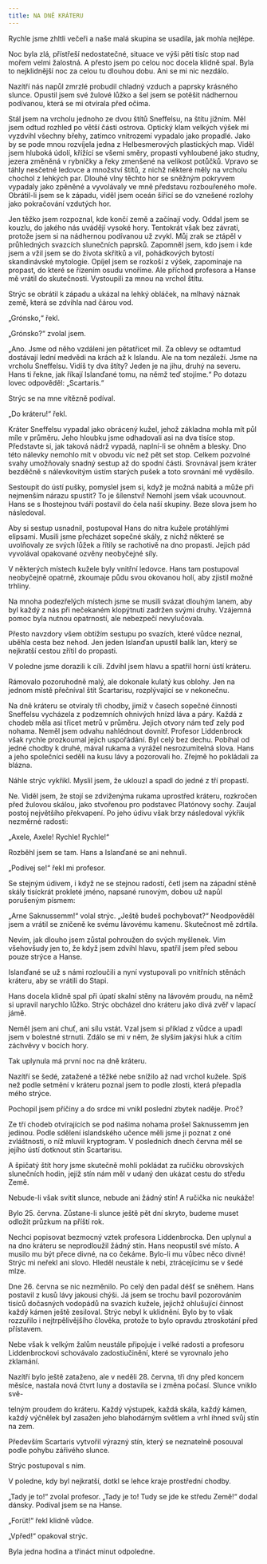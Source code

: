 ```yaml
---
title: NA DNĚ KRÁTERU
---
```


Rychle jsme zhltli večeři a naše malá skupina se usadila, jak mohla nejlépe.

Noc byla zlá, přístřeší nedostatečné, situace ve výši pěti tisíc stop nad mořem velmi žalostná. A přesto jsem po celou noc docela klidně spal. Byla to nejklidnější noc za celou tu dlouhou dobu. Ani se mi nic nezdálo.

Nazítří nás napůl zmrzlé probudil chladný vzduch a paprsky krásného slunce. Opustil jsem své žulové lůžko a šel jsem se potěšit nádhernou podívanou, která se mi otvírala před očima.

Stál jsem na vrcholu jednoho ze dvou štítů Sneffelsu, na štítu jižním. Měl jsem odtud rozhled po větší části ostrova. Optický klam velkých výšek mi vyzdvihl všechny břehy, zatímco vnitrozemí vypadalo jako propadlé. Jako by se pode mnou rozvíjela jedna z Helbesmerových plastických map. Viděl jsem hluboká údolí, křížící se všemi směry, propasti vyhloubené jako studny, jezera změněná v rybníčky a řeky zmenšené na velikost potůčků. Vpravo se táhly nesčetné ledovce a množství štítů, z nichž některé měly na vrcholu chochol z lehkých par. Dlouhé vlny těchto hor se sněžným pokryvem vypadaly jako zpěněné a vyvolávaly ve mně představu rozbouřeného moře. Obrátil-li jsem se k západu, viděl jsem oceán šířící se do vznešené rozlohy jako pokračování vzdutých hor.

Jen těžko jsem rozpoznal, kde končí země a začínají vody. Oddal jsem se kouzlu, do jakého nás uvádějí vysoké hory. Tentokrát však bez závrati, protože jsem si na nádhernou podívanou už zvykl. Můj zrak se ztápěl v průhledných svazcích slunečních paprsků. Zapomněl jsem, kdo jsem i kde jsem a vžil jsem se do života skřítků a vil, pohádkových bytostí skandinávské mytologie. Opíjel jsem se rozkoší z výšek, zapomínaje na propast, do které se řízením osudu vnoříme. Ale příchod profesora a Hanse mě vrátil do skutečnosti. Vystoupili za mnou na vrchol štítu.

Strýc se obrátil k západu a ukázal na lehký obláček, na mlhavý náznak země, která se zdvihla nad čárou vod.

„Grónsko,“ řekl.

„Grónsko?“ zvolal jsem.

„Ano. Jsme od něho vzdáleni jen pětatřicet mil. Za oblevy se odtamtud dostávají lední medvědi na krách až k Islandu. Ale na tom nezáleží. Jsme na vrcholu Sneffelsu. Vidíš ty dva štíty? Jeden je na jihu, druhý na severu. Hans ti řekne, jak říkají Islanďané tomu, na němž teď stojíme.“ Po dotazu lovec odpověděl: „Scartaris.“

Strýc se na mne vítězně podíval.

„Do kráteru!“ řekl.

Kráter Sneffelsu vypadal jako obrácený kužel, jehož základna mohla mít půl míle v průměru. Jeho hloubku jsme odhadovali asi na dva tisíce stop. Představte si, jak taková nádrž vypadá, naplní-li se ohněm a blesky. Dno této nálevky nemohlo mít v obvodu víc než pět set stop. Celkem pozvolné svahy umožňovaly snadný sestup až do spodní části. Srovnával jsem kráter bezděčně s nálevkovitým ústím starých pušek a toto srovnání mě vyděsilo.

Sestoupit do ústí pušky, pomyslel jsem si, když je možná nabitá a může při nejmenším nárazu spustit? To je šílenství! Nemohl jsem však ucouvnout. Hans se s lhostejnou tváří postavil do čela naší skupiny. Beze slova jsem ho následoval.

Aby si sestup usnadnil, postupoval Hans do nitra kužele protáhlými elipsami. Musili jsme přecházet sopečné skály, z nichž některé se uvolňovaly ze svých lůžek a řítily se rachotivě na dno propasti. Jejich pád vyvolával opakované ozvěny neobyčejné síly.

V některých místech kužele byly vnitřní ledovce. Hans tam postupoval neobyčejně opatrně, zkoumaje půdu svou okovanou holí, aby zjistil možné trhliny.

Na mnoha podezřelých místech jsme se musili svázat dlouhým lanem, aby byl každý z nás při nečekaném klopýtnutí zadržen svými druhy. Vzájemná pomoc byla nutnou opatrností, ale nebezpečí nevylučovala.

Přesto navzdory všem obtížím sestupu po svazích, které vůdce neznal, uběhla cesta bez nehod. Jen jeden Islanďan upustil balík lan, který se nejkratší cestou zřítil do propasti.

V poledne jsme dorazili k cíli. Zdvihl jsem hlavu a spatřil horní ústí kráteru.

Rámovalo pozoruhodně malý, ale dokonale kulatý kus oblohy. Jen na jednom místě přečníval štít Scartarisu, rozplývající se v nekonečnu.

Na dně kráteru se otvíraly tři chodby, jimiž v časech sopečné činnosti Sneffelsu vycházela z podzemních ohnivých hnízd láva a páry. Každá z chodeb měla asi třicet metrů v průměru. Jejich otvory nám teď zely pod nohama. Neměl jsem odvahu nahlédnout dovnitř. Profesor Liddenbrock však rychle prozkoumal jejich uspořádání. Byl celý bez dechu. Pobíhal od jedné chodby k druhé, mával rukama a vyrážel nesrozumitelná slova. Hans a jeho společníci seděli na kusu lávy a pozorovali ho. Zřejmě ho pokládali za blázna.

Náhle strýc vykřikl. Myslil jsem, že uklouzl a spadl do jedné z tří propastí.

Ne. Viděl jsem, že stojí se zdviženýma rukama uprostřed kráteru, rozkročen před žulovou skálou, jako stvořenou pro podstavec Platónovy sochy. Zaujal postoj největšího překvapení. Po jeho údivu však brzy následoval výkřik nezměrné radosti:

„Axele, Axele! Rychle! Rychle!“

Rozběhl jsem se tam. Hans a Islanďané se ani nehnuli.

„Podívej se!“ řekl mi profesor.

Se stejným údivem, i když ne se stejnou radostí, četl jsem na západní stěně skály tisíckrát prokleté jméno, napsané runovým, dobou už napůl porušeným písmem:

„Arne Saknussemm!“ volal strýc. „Ještě budeš pochybovat?“ Neodpověděl jsem a vrátil se zničeně ke svému lávovému kamenu. Skutečnost mě zdrtila.

Nevím, jak dlouho jsem zůstal pohroužen do svých myšlenek. Vím všehovšudy jen to, že když jsem zdvihl hlavu, spatřil jsem před sebou pouze strýce a Hanse.

Islanďané se už s námi rozloučili a nyní vystupovali po vnitřních stěnách kráteru, aby se vrátili do Stapi.

Hans docela klidně spal při úpatí skalní stěny na lávovém proudu, na němž si upravil narychlo lůžko. Strýc obcházel dno kráteru jako divá zvěř v lapací jámě.

Neměl jsem ani chuť, ani sílu vstát. Vzal jsem si příklad z vůdce a upadl jsem v bolestné strnuti. Zdálo se mi v něm, že slyším jakýsi hluk a cítím záchvěvy v bocích hory.

Tak uplynula má první noc na dně kráteru.

Nazítří se šedé, zatažené a těžké nebe snížilo až nad vrchol kužele. Spíš než podle setmění v kráteru poznal jsem to podle zlosti, která přepadla mého strýce.

Pochopil jsem příčiny a do srdce mi vnikl poslední zbytek naděje. Proč?

Ze tří chodeb otvírajících se pod našima nohama prošel Saknussemm jen jedinou. Podle sdělení islandského učence měli jsme ji poznat z oné zvláštnosti, o níž mluvil kryptogram. V posledních dnech června měl se jejího ústí dotknout stín Scartarisu.

A špičatý štít hory jsme skutečně mohli pokládat za ručičku obrovských slunečních hodin, jejíž stín nám měl v udaný den ukázat cestu do středu Země.

Nebude-li však svítit slunce, nebude ani žádný stín! A ručička nic neukáže!

Bylo 25. června. Zůstane-li slunce ještě pět dní skryto, budeme muset odložit průzkum na příští rok.

Nechci popisovat bezmocný vztek profesora Liddenbrocka. Den uplynul a na dno kráteru se neprodloužil žádný stín. Hans neopustil své místo. A musilo mu být přece divné, na co čekáme. Bylo-li mu vůbec něco divné! Strýc mi neřekl ani slovo. Hleděl neustále k nebi, ztrácejícímu se v šedé mlze.

Dne 26. června se nic nezměnilo. Po celý den padal déšť se sněhem. Hans postavil z kusů lávy jakousi chýši. Já jsem se trochu bavil pozorováním tisíců dočasných vodopádů na svazích kužele, jejichž ohlušující činnost každý kámen ještě zesiloval. Strýc nebyl k uklidnění. Bylo by to však rozzuřilo i nejtrpělivějšího člověka, protože to bylo opravdu ztroskotání před přístavem.

Nebe však k velkým žalům neustále připojuje i velké radosti a profesoru Liddenbrockovi schovávalo zadostiučinění, které se vyrovnalo jeho zklamání.

Nazítří bylo ještě zataženo, ale v neděli 28. června, tři dny před koncem měsíce, nastala nová čtvrt luny a dostavila se i změna počasí. Slunce vniklo svě-

telným proudem do kráteru. Každý výstupek, každá skála, každý kámen, každý výčnělek byl zasažen jeho blahodárným světlem a vrhl ihned svůj stín na zem.

Především Scartaris vytvořil výrazný stín, který se neznatelně posouval podle pohybu zářivého slunce.

Strýc postupoval s ním.

V poledne, kdy byl nejkratší, dotkl se lehce kraje prostřední chodby.

„Tady je to!“ zvolal profesor. „Tady je to! Tudy se jde ke středu Země!“ dodal dánsky. Podíval jsem se na Hanse.

„Forüt!“ řekl klidně vůdce.

„Vpřed!“ opakoval strýc.

Byla jedna hodina a třináct minut odpoledne.
